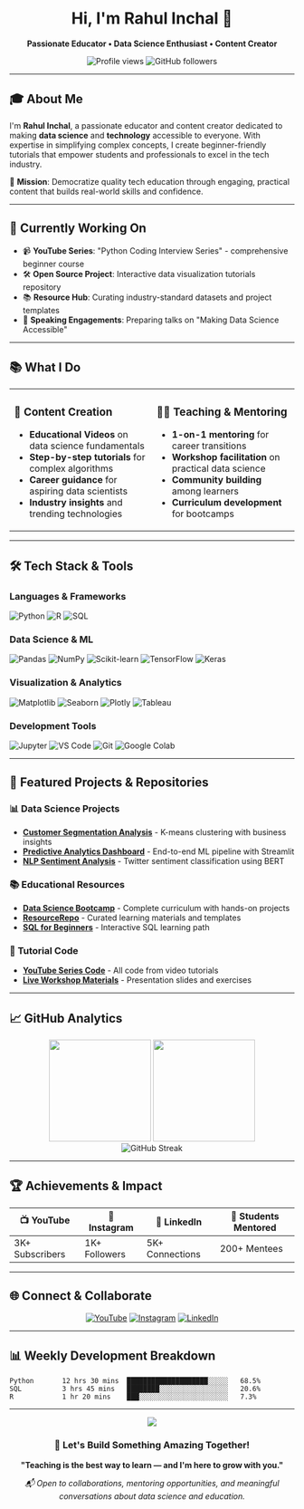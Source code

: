 <div align="center">
  <h1>Hi, I'm Rahul Inchal 👋</h1>
  <p><strong>Passionate Educator • Data Science Enthusiast • Content Creator</strong></p>
  
  <p>
    <img src="https://komarev.com/ghpvc/?username=rahulinchal&color=blueviolet" alt="Profile views" />
    <img src="https://img.shields.io/github/followers/rahulinchal?style=social" alt="GitHub followers" />
  </p>
</div>

---

## 🎓 About Me

I'm **Rahul Inchal**, a passionate educator and content creator dedicated to making **data science** and **technology** accessible to everyone. With expertise in simplifying complex concepts, I create beginner-friendly tutorials that empower students and professionals to excel in the tech industry.

🎯 **Mission**: Democratize quality tech education through engaging, practical content that builds real-world skills and confidence.

---

## 🚀 Currently Working On

- 📹 **YouTube Series**: "Python Coding Interview Series" - comprehensive beginner course
- 🛠️ **Open Source Project**: Interactive data visualization tutorials repository
- 📚 **Resource Hub**: Curating industry-standard datasets and project templates
- 🎤 **Speaking Engagements**: Preparing talks on "Making Data Science Accessible"

---

## 📚 What I Do

<table>
<tr>
<td width="50%">

### 🎥 Content Creation
- **Educational Videos** on data science fundamentals
- **Step-by-step tutorials** for complex algorithms
- **Career guidance** for aspiring data scientists
- **Industry insights** and trending technologies

</td>
<td width="50%">

### 👨‍🏫 Teaching & Mentoring
- **1-on-1 mentoring** for career transitions
- **Workshop facilitation** on practical data science
- **Community building** among learners
- **Curriculum development** for bootcamps

</td>
</tr>
</table>

---

## 🛠️ Tech Stack & Tools

### Languages & Frameworks
![Python](https://img.shields.io/badge/Python-3776AB?style=for-the-badge&logo=python&logoColor=white)
![R](https://img.shields.io/badge/R-276DC3?style=for-the-badge&logo=r&logoColor=white)
![SQL](https://img.shields.io/badge/SQL-336791?style=for-the-badge&logo=postgresql&logoColor=white)

### Data Science & ML
![Pandas](https://img.shields.io/badge/Pandas-150458?style=for-the-badge&logo=pandas&logoColor=white)
![NumPy](https://img.shields.io/badge/NumPy-013243?style=for-the-badge&logo=numpy&logoColor=white)
![Scikit-learn](https://img.shields.io/badge/Scikit--learn-F7931E?style=for-the-badge&logo=scikit-learn&logoColor=white)
![TensorFlow](https://img.shields.io/badge/TensorFlow-FF6F00?style=for-the-badge&logo=tensorflow&logoColor=white)
![Keras](https://img.shields.io/badge/Keras-D00000?style=for-the-badge&logo=keras&logoColor=white)

### Visualization & Analytics
![Matplotlib](https://img.shields.io/badge/Matplotlib-11557C?style=for-the-badge&logo=matplotlib&logoColor=white)
![Seaborn](https://img.shields.io/badge/Seaborn-4C72B0?style=for-the-badge&logo=seaborn&logoColor=white)
![Plotly](https://img.shields.io/badge/Plotly-3F4F75?style=for-the-badge&logo=plotly&logoColor=white)
![Tableau](https://img.shields.io/badge/Tableau-E97627?style=for-the-badge&logo=tableau&logoColor=white)

### Development Tools
![Jupyter](https://img.shields.io/badge/Jupyter-F37626?style=for-the-badge&logo=jupyter&logoColor=white)
![VS Code](https://img.shields.io/badge/VS%20Code-007ACC?style=for-the-badge&logo=visual-studio-code&logoColor=white)
![Git](https://img.shields.io/badge/Git-F05032?style=for-the-badge&logo=git&logoColor=white)
![Google Colab](https://img.shields.io/badge/Google%20Colab-F9AB00?style=for-the-badge&logo=google-colab&logoColor=white)

---

## 🌟 Featured Projects & Repositories

### 📊 Data Science Projects
- **[Customer Segmentation Analysis](https://github.com/rahulinchal/customer-segmentation)** - K-means clustering with business insights
- **[Predictive Analytics Dashboard](https://github.com/rahulinchal/sales-prediction)** - End-to-end ML pipeline with Streamlit
- **[NLP Sentiment Analysis](https://github.com/rahulinchal/sentiment-analysis)** - Twitter sentiment classification using BERT

### 📚 Educational Resources
- **[Data Science Bootcamp](https://github.com/rahulinchal/ds-bootcamp)** - Complete curriculum with hands-on projects
- **[ResourceRepo](https://github.com/rahulinchal/ResourceRepo)** - Curated learning materials and templates
- **[SQL for Beginners](https://github.com/rahulinchal/sql-tutorials)** - Interactive SQL learning path

### 🎥 Tutorial Code
- **[YouTube Series Code](https://github.com/rahulinchal/youtube-tutorials)** - All code from video tutorials
- **[Live Workshop Materials](https://github.com/rahulinchal/workshop-materials)** - Presentation slides and exercises

---

## 📈 GitHub Analytics

<div align="center">
  <img height="180em" src="https://github-readme-stats.vercel.app/api?username=rahulinchal&show_icons=true&theme=tokyonight&include_all_commits=true&count_private=true"/>
  <img height="180em" src="https://github-readme-stats.vercel.app/api/top-langs/?username=rahulinchal&layout=compact&langs_count=8&theme=tokyonight"/>
</div>

<div align="center">
  <img src="https://github-readme-streak-stats.herokuapp.com/?user=rahulinchal&theme=tokyonight" alt="GitHub Streak" />
</div>

---

## 🏆 Achievements & Impact

<div align="center">

| 📺 YouTube | 📱 Instagram | 💼 LinkedIn | 🎯 Students Mentored |
|------------|-------------|-------------|---------------------|
| 3K+ Subscribers | 1K+ Followers | 5K+ Connections | 200+ Mentees |

</div>

---

## 🌐 Connect & Collaborate

<div align="center">
  
[![YouTube](https://img.shields.io/badge/YouTube-FF0000?style=for-the-badge&logo=youtube&logoColor=white)](https://www.youtube.com/@DataTech1537/videos)
[![Instagram](https://img.shields.io/badge/Instagram-E4405F?style=for-the-badge&logo=instagram&logoColor=white)](https://www.instagram.com/rahul.inchal.2.0)
[![LinkedIn](https://img.shields.io/badge/LinkedIn-0077B5?style=for-the-badge&logo=linkedin&logoColor=white)](https://in.linkedin.com/in/rahulinchal)

</div>

---

## 📊 Weekly Development Breakdown

```text
Python       12 hrs 30 mins  ████████████████████░░░░░   68.5%
SQL          3 hrs 45 mins   ████████░░░░░░░░░░░░░░░░░   20.6%
R            1 hr 20 mins    ███░░░░░░░░░░░░░░░░░░░░░░   7.3%
```

---

<div align="center">
  <img src="https://capsule-render.vercel.app/api?type=waving&color=gradient&height=100&section=footer" />
  
  ### 💬 Let's Build Something Amazing Together!
  
  **"Teaching is the best way to learn — and I'm here to grow with you."**
  
  *📬 Open to collaborations, mentoring opportunities, and meaningful conversations about data science and education.*
</div>
